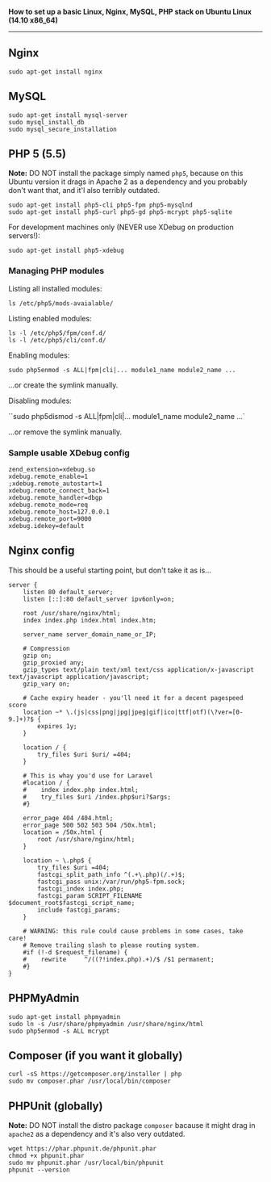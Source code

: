 **How to set up a basic Linux, Nginx, MySQL, PHP stack on Ubuntu Linux (14.10 x86_64)**

---

## Nginx

```
sudo apt-get install nginx
```

## MySQL

```
sudo apt-get install mysql-server
sudo mysql_install_db
sudo mysql_secure_installation
```

## PHP 5 (5.5)

**Note:** DO NOT install the package simply named `php5`, because on this Ubuntu version it drags in Apache 2 as a dependency and you probably don't want that, and it'l also terribly outdated.

```
sudo apt-get install php5-cli php5-fpm php5-mysqlnd
sudo apt-get install php5-curl php5-gd php5-mcrypt php5-sqlite
```

For development machines only (NEVER use XDebug on production servers!):

```
sudo apt-get install php5-xdebug
```

### Managing PHP modules

Listing all installed modules:

`ls /etc/php5/mods-avaialable/`

Listing enabled modules:

```
ls -l /etc/php5/fpm/conf.d/
ls -l /etc/php5/cli/conf.d/
```

Enabling modules:

`sudo php5enmod -s ALL|fpm|cli|... module1_name module2_name ...`

...or create the symlink manually.

Disabling modules:

``sudo php5dismod -s ALL|fpm|cli|... module1_name module2_name ...`

...or remove the symlink manually.

### Sample usable XDebug config

```
zend_extension=xdebug.so
xdebug.remote_enable=1
;xdebug.remote_autostart=1
xdebug.remote_connect_back=1
xdebug.remote_handler=dbgp
xdebug.remote_mode=req
xdebug.remote_host=127.0.0.1
xdebug.remote_port=9000
xdebug.idekey=default
```

## Nginx config

This should be a useful starting point, but don't take it as is...

```
server {
    listen 80 default_server;
    listen [::]:80 default_server ipv6only=on;

    root /usr/share/nginx/html;
    index index.php index.html index.htm;

    server_name server_domain_name_or_IP;

    # Compression
    gzip on;
    gzip_proxied any;
    gzip_types text/plain text/xml text/css application/x-javascript text/javascript application/javascript;
    gzip_vary on;

    # Cache expiry header - you'll need it for a decent pagespeed score
    location ~* \.(js|css|png|jpg|jpeg|gif|ico|ttf|otf)(\?ver=[0-9.]+)?$ {
        expires 1y;
    }

    location / {
        try_files $uri $uri/ =404;
    }

    # This is whay you'd use for Laravel
    #location / {
    #    index index.php index.html;
    #    try_files $uri /index.php$uri?$args;
    #}

    error_page 404 /404.html;
    error_page 500 502 503 504 /50x.html;
    location = /50x.html {
        root /usr/share/nginx/html;
    }

    location ~ \.php$ {
        try_files $uri =404;
        fastcgi_split_path_info ^(.+\.php)(/.+)$;
        fastcgi_pass unix:/var/run/php5-fpm.sock;
        fastcgi_index index.php;
        fastcgi_param SCRIPT_FILENAME $document_root$fastcgi_script_name;
        include fastcgi_params;
    }

    # WARNING: this rule could cause problems in some cases, take care!
    # Remove trailing slash to please routing system.
    #if (!-d $request_filename) {
    #    rewrite     ^/((?!index.php).+)/$ /$1 permanent;
    #}
}
```

## PHPMyAdmin

```
sudo apt-get install phpmyadmin
sudo ln -s /usr/share/phpmyadmin /usr/share/nginx/html
sudo php5enmod -s ALL mcrypt
```

## Composer (if you want it globally)

```
curl -sS https://getcomposer.org/installer | php
sudo mv composer.phar /usr/local/bin/composer
```

## PHPUnit (globally)

**Note:** DO NOT install the distro package `composer` bacause it might drag in `apache2` as a dependency and it's also very outdated.

```
wget https://phar.phpunit.de/phpunit.phar
chmod +x phpunit.phar
sudo mv phpunit.phar /usr/local/bin/phpunit
phpunit --version
```